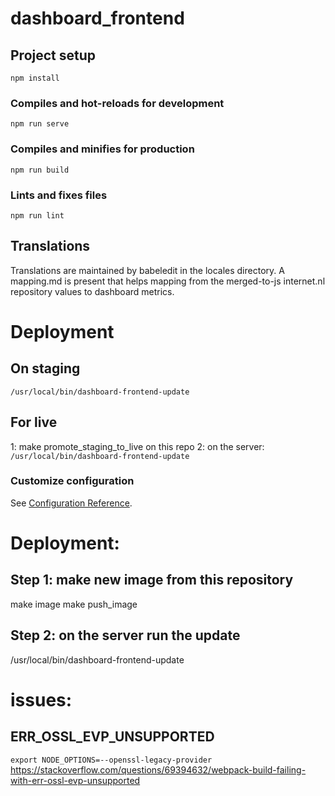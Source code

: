 # dashboard_frontend

## Project setup
```
npm install
```

### Compiles and hot-reloads for development
```
npm run serve
```

### Compiles and minifies for production
```
npm run build
```

### Lints and fixes files
```
npm run lint
```

## Translations
Translations are maintained by babeledit in the locales directory. A mapping.md is present
that helps mapping from the merged-to-js internet.nl repository values to dashboard metrics.

# Deployment

## On staging
`/usr/local/bin/dashboard-frontend-update`


## For live

1: make promote_staging_to_live on this repo
2: on the server: `/usr/local/bin/dashboard-frontend-update`

### Customize configuration
See [Configuration Reference](https://cli.vuejs.org/config/).


# Deployment:

## Step 1: make new image from this repository
make image
make push_image

## Step 2: on the server run the update
/usr/local/bin/dashboard-frontend-update


# issues:

## ERR_OSSL_EVP_UNSUPPORTED
`export NODE_OPTIONS=--openssl-legacy-provider`
https://stackoverflow.com/questions/69394632/webpack-build-failing-with-err-ossl-evp-unsupported
